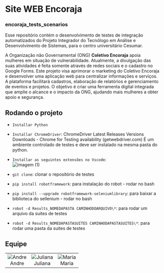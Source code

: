 # Site WEB Encoraja 
### encoraja_tests_scenarios

Esse repositório contém o desenvolvimento de testes de integração automatizados do Projeto Integrador do Tecnólogo em Análise e Desenvolvimento de Sistemas, para o centro universitário Cesumar. 

A Organização não Governamental (ONG) **Coletivo Encoraja** apoia mulheres em situação de vulnerabilidade. Atualmente, a divulgação das suas atividades é feita somente através de redes sociais e o cadastro no Google Forms. Este projeto visa aprimorar o marketing do Coletivo Encoraja e desenvolver uma aplicação web para centralizar informações e serviços. A plataforma facilitará cadastros, elaboração de relatórios e gerenciamento de eventos e projetos. O objetivo é criar uma ferramenta digital integrada que amplie o alcance e o impacto da ONG, ajudando mais mulheres a obter apoio e segurança.

## Rodando o projeto
- ```Installar Python```
- ```Installar ChromeDriver```: ChromeDriver Latest Releases Versions Downloads - Chrome for Testing availability (getwebdriver.com) 
É um ambiente controlado de testes e deve ser instalado na mesma pasta do python.

- ```Installar as seguintes extensões no Vscode```:
   <br>
  ![imagem (1)](https://github.com/user-attachments/assets/6eb91439-6186-431a-9f1e-334f3bcd2887)

- ```git clone```: clonar o repositório de testes
- ```pip install robotframework```: para instalação do robot - rodar no bash
- ```pip install --upgrade robotframework-seleniumlibrary```: para baixar a biblioteca do sellenium - rodar no bash

- ```robot -d Results_NOMEDAPASTA CAMINHODOARQUIVO\*```: para rodar um arquivo da suites de testes
- ```robot -d Results_NOMEDAPASTASUITES CAMINHODAPASTASUITES\*```: para rodar uma pasta da suites de testes


## Equipe

<div style="text-align: center;">
    <table style="margin: 0 auto;">
        <tr>
            <td style="text-align:center;">
                <img src="https://media.licdn.com/dms/image/D4D03AQGjkE_TgqbwKQ/profile-displayphoto-shrink_200_200/0/1718147518615?e=1724889600&v=beta&t=dCYM0msqZWamQgfJAzBAYYFhhYgRl8zxERn10DlclqY" alt="Andre">
                <br>
                Andre
            </td>
            <td style="text-align:center;">
                <img src="https://media.licdn.com/dms/image/D4D03AQHr7w0DU_lM6A/profile-displayphoto-shrink_200_200/0/1710427543029?e=1724889600&v=beta&t=-ikLLjJ1mI2aTjpnJ_AMIrOtaeidvhuCuB5RopXbFLo" alt="Juliana">
                <br>
                Juliana
            </td>
            <td style="text-align:center;">
                <img src="https://media.licdn.com/dms/image/v2/D4D03AQE6A51d35vAxA/profile-displayphoto-shrink_800_800/profile-displayphoto-shrink_800_800/0/1728508489265?e=1735171200&v=beta&t=GIY2U1JTtNVTrEqS0LMZdRBDqC5-Q6masPpMphsuKmE" alt="Maria">
                <br>
                Maria
            </td>
        </tr>
    </table>
</div>

